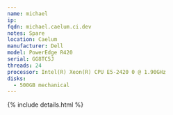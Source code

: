 ```yaml
---
name: michael
ip:
fqdn: michael.caelum.ci.dev
notes: Spare
location: Caelum
manufacturer: Dell
model: PowerEdge R420
serial: GG8TC5J
threads: 24
processor: Intel(R) Xeon(R) CPU E5-2420 0 @ 1.90GHz
disks:
  - 500GB mechanical
---
```

{% include details.html %} 

